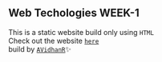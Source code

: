 ## Web Techologies WEEK-1
This is a static website build only using `HTML`\
Check out the website [`here`](https://avidhanr.github.io/BookStore-W1/)\
build by [`AVidhanR`](https://linktr.ee/itsvidhanreddy)✨
